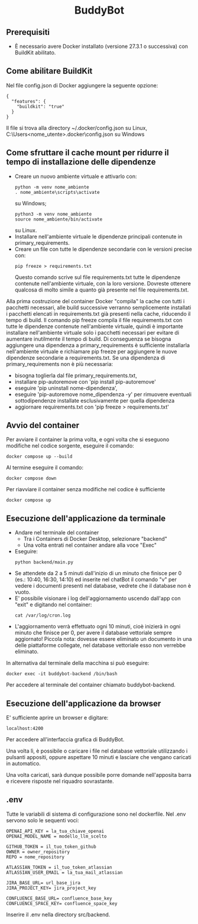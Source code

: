 <h1 align="center">BuddyBot</h1>

## Prerequisiti
- È necessario avere Docker installato (versione 27.3.1 o successiva) con BuildKit abilitato.

## Come abilitare BuildKit
Nel file config.json di Docker aggiungere la seguente opzione:
```
{
  "features": {
    "buildkit": "true"
  }
}
```
Il file si trova alla directory ~/.docker/config.json su Linux, C:\Users\<nome_utente>\.docker\config.json su Windows

## Come sfruttare il cache mount per ridurre il tempo di installazione delle dipendenze
- Creare un nuovo ambiente virtuale e attivarlo con:
  ```
  python -m venv nome_ambiente
  . nome_ambiente\scripts\activate
  ```
  su Windows;
  ```
  python3 -m venv nome_ambiente
  source nome_ambiente/bin/activate
  ```
  su Linux.
- Installare nell'ambiente virtuale le dipendenze principali contenute in primary_requirements.
- Creare un file con tutte le dipendenze secondarie con le versioni precise con:
  ```
  pip freeze > requirements.txt
  ```
  Questo comando scrive sul file requirements.txt tutte le dipendenze contenute nell'ambiente virtuale, con la loro versione.
  Dovreste ottenere qualcosa di molto simile a quanto già presente nel file requirements.txt.

Alla prima costruzione del container Docker "compila" la cache con tutti i pacchetti necessari, alle build successive verranno semplicemente installati i pacchetti elencati in requirements.txt già presenti nella cache, riducendo il tempo di build.
Il comando pip freeze compila il file requirements.txt con tutte le dipendenze contenute nell'ambiente virtuale, quindi è importante installare nell'ambiente virtuale solo i pacchetti necessari per evitare di aumentare inutilmente il tempo di build.
Di conseguenza se bisogna aggiungere una dipendenza a primary_requirements è sufficiente installarla nell'ambiente virtuale e richiamare pip freeze per aggiungere le nuove dipendenze secondarie a requirements.txt.
Se una dipendenza di primary_requirements non è più necessaria: 
- bisogna toglierla dal file primary_requirements.txt, 
- installare pip-autoremove con 'pip install pip-autoremove'
- eseguire 'pip uninstall nome-dipendenza',
- eseguire 'pip-autoremove nome_dipendenza -y' per rimuovere eventuali sottodipendenze installate esclusivamente per quella dipendenza
- aggiornare requirements.txt con 'pip freeze > requirements.txt'


## Avvio del container
Per avviare il container la prima volta, e ogni volta che si eseguono modifiche nel codice sorgente, eseguire il comando:
```
docker compose up --build
```

Al termine eseguire il comando:
```
docker compose down
```

Per riavviare il container senza modifiche nel codice è sufficiente
```
docker compose up
```

## Esecuzione dell'applicazione da terminale
- Andare nel terminale del container
  - Tra i Containers di Docker Desktop, selezionare "backend"
  - Una volta entrati nel container andare alla voce "Exec"
- Eseguire:
  ```
  python backend/main.py
  ```
- Se attendete da 2 a 5 minuti dall'inizio di un minuto che finisce per 0 (es.: 10:40, 16:30, 14:10) ed inserite nel chatBot il comando "v" per vedere i documenti presenti nel database, vedrete che il database non è vuoto.
- E' possibile visionare i log dell'aggiornamento uscendo dall'app con "exit" e digitando nel container:
  ```
  cat /var/log/cron.log
  ```
- L'aggiornamento verrà effettuato ogni 10 minuti, cioè inizierà in ogni minuto che finisce per 0, per avere il database vettoriale sempre aggiornato!
Piccola nota: dovesse essere eliminato un documento in una delle piattaforme collegate, nel database vettoriale esso non verrebbe eliminato.

In alternativa dal terminale della macchina si può eseguire: 
```
docker exec -it buddybot-backend /bin/bash
 ```
Per accedere al terminale del container chiamato buddybot-backend.


## Esecuzione dell'applicazione da browser

E' sufficiente aprire un browser e digitare:
```
localhost:4200
```
Per accedere all'interfaccia grafica di BuddyBot.

Una volta lì, è possibile o caricare i file nel database vettoriale utilizzando i pulsanti appositi,
oppure aspettare 10 minuti e lasciare che vengano caricati in automatico.

Una volta caricati, sarà dunque possibile porre domande nell'apposita barra e ricevere risposte nel riquadro sovrastante.


## .env
Tutte le variabili di sistema di configurazione sono nel dockerfile.
Nel .env servono solo le sequenti voci:
```
OPENAI_API_KEY = la_tua_chiave_openai
OPENAI_MODEL_NAME = modello_llm_scelto

GITHUB_TOKEN = il_tuo_token_github
OWNER = owner_repository
REPO = nome_repository

ATLASSIAN_TOKEN = il_tuo_token_atlassian
ATLASSIAN_USER_EMAIL = la_tua_mail_atlassian

JIRA_BASE_URL= url_base_jira
JIRA_PROJECT_KEY= jira_project_key

CONFLUENCE_BASE_URL= confluence_base_key
CONFLUENCE_SPACE_KEY= confluence_space_key
```
Inserire il .env nella directory src/backend.
